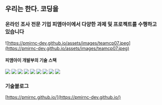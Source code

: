 ## 우리는 한다. 코딩을
### 온라인 조사 전문 기업 피앰아이에서 다양한 과제 및 프로젝트를 수행하고 있습니다

![https://pmirnc-dev.github.io/assets/images/teamcp07.jpeg](https://pmirnc-dev.github.io/assets/images/teamcp07.jpeg)



#### 피앰아이 개발부의 기술 스택  
<div>
  <img src="https://img.shields.io/badge/NestJS-E0234E?style=for-the-badge&logo=NestJS&logoColor=white">
  <img src="https://img.shields.io/badge/Node.js-339933?style=for-the-badge&logo=Node.js&logoColor=white">
  <img src="https://img.shields.io/badge/JavaScript-F7DF1E?style=for-the-badge&logo=JavaScript&logoColor=white">
  <img src="https://img.shields.io/badge/TypeScript-3178C6?style=for-the-badge&logo=TypeScript&logoColor=white">
  <img src="https://img.shields.io/badge/Vue.js-4FC08D?style=for-the-badge&logo=Vue.js&logoColor=white">
  <img src="https://img.shields.io/badge/MongoDB-47A248?style=for-the-badge&logo=MongoDB&logoColor=white">
  <img src="https://img.shields.io/badge/Amazon%20AWS-232F3E?style=for-the-badge&logo=Amazon%20AWS&logoColor=white">
  <img src="https://img.shields.io/badge/Kubernetes-326CE5?style=for-the-badge&logo=Kubernetes&logoColor=white">
  <img src="https://img.shields.io/badge/NGINX-009639?style=for-the-badge&logo=NGINX&logoColor=white">
</div>



### 기술블로그
[https://pmirnc.github.io/](https://pmirnc-dev.github.io/)
